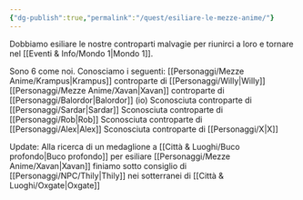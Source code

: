 ```yaml
---
{"dg-publish":true,"permalink":"/quest/esiliare-le-mezze-anime/"}
---
```


Dobbiamo esiliare le nostre controparti malvagie per riunirci a loro e tornare nel [[Eventi & Info/Mondo 1\|Mondo 1]].

Sono 6 come noi. Conosciamo i seguenti:
[[Personaggi/Mezze Anime/Krampus\|Krampus]] controparte di [[Personaggi/Willy\|Willy]]
[[Personaggi/Mezze Anime/Xavan\|Xavan]] controparte di [[Personaggi/Balordor\|Balordor]] (io)
Sconosciuta controparte di [[Personaggi/Sardar\|Sardar]]
Sconosciuta controparte di [[Personaggi/Rob\|Rob]]
Sconosciuta controparte di [[Personaggi/Alex\|Alex]]
Sconosciuta controparte di [[Personaggi/X\|X]]


Update: Alla ricerca di un medaglione a [[Città & Luoghi/Buco profondo\|Buco profondo]] per esiliare [[Personaggi/Mezze Anime/Xavan\|Xavan]] finiamo sotto consiglio di [[Personaggi/NPC/Thily\|Thily]] nei sotterranei di [[Città & Luoghi/Oxgate\|Oxgate]]